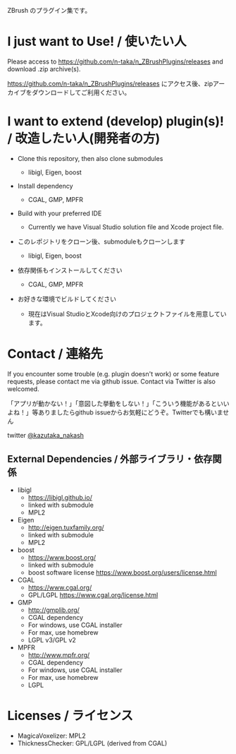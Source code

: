 ZBrush のプラグイン集です。

# I just want to Use! / 使いたい人
Please access to https://github.com/n-taka/n_ZBrushPlugins/releases and download .zip archive(s).

https://github.com/n-taka/n_ZBrushPlugins/releases にアクセス後、zipアーカイブをダウンロードしてご利用ください。

# I want to extend (develop) plugin(s)! / 改造したい人(開発者の方)
* Clone this repository, then also clone submodules
  * libigl, Eigen, boost
* Install dependency
  * CGAL, GMP, MPFR
* Build with your preferred IDE
  * Currently we have Visual Studio solution file and Xcode project file.

* このレポジトリをクローン後、submoduleもクローンします
  * libigl, Eigen, boost
* 依存関係もインストールしてください
  * CGAL, GMP, MPFR
* お好きな環境でビルドしてください
  * 現在はVisual StudioとXcode向けのプロジェクトファイルを用意しています。

# Contact / 連絡先
If you encounter some trouble (e.g. plugin doesn't work) or some feature requests, please contact me via github issue. Contact via Twitter is also welcomed.

「アプリが動かない！」「意図した挙動をしない！」「こういう機能があるといいよね！」等ありましたらgithub issueからお気軽にどうぞ。Twitterでも構いません

twitter [@kazutaka_nakash](https://twitter.com/kazutaka_nakash)

## External Dependencies / 外部ライブラリ・依存関係
* libigl
  * https://libigl.github.io/
  * linked with submodule
  * MPL2
* Eigen
  * http://eigen.tuxfamily.org/
  * linked with submodule
  * MPL2
* boost
  * https://www.boost.org/
  * linked with submodule
  * boost software license https://www.boost.org/users/license.html
* CGAL
  * https://www.cgal.org/
  * GPL/LGPL https://www.cgal.org/license.html
* GMP
  * http://gmplib.org/
  * CGAL dependency
  * For windows, use CGAL installer
  * For max, use homebrew
  * LGPL v3/GPL v2
* MPFR
  * http://www.mpfr.org/
  * CGAL dependency
  * For windows, use CGAL installer
  * For max, use homebrew
  * LGPL

  
# Licenses / ライセンス
* MagicaVoxelizer: MPL2
* ThicknessChecker: GPL/LGPL (derived from CGAL)
